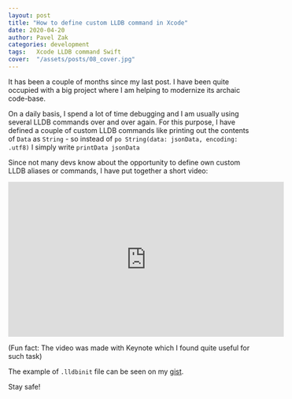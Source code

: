 ```yaml
---
layout: post
title: "How to define custom LLDB command in Xcode"
date: 2020-04-20
author: Pavel Zak
categories: development
tags:	Xcode LLDB command Swift
cover:  "/assets/posts/08_cover.jpg"
---
```


It has been a couple of months since my last post. I have been quite occupied with a big project where I am helping to modernize its archaic code-base.

On a daily basis, I spend a lot of time debugging and I am usually using several LLDB commands over and over again. For this purpose, I have defined a couple of custom LLDB commands like printing out the contents of `Data` as `String` - so instead of `po String(data: jsonData, encoding: .utf8)` I simply write `printData jsonData`

Since not many devs know about the opportunity to define own custom LLDB aliases or commands, I have put together a short video:

<center>
<iframe width="560" height="315" src="https://www.youtube.com/embed/h9ggWxh8Evs" frameborder="0" allow="accelerometer; autoplay; encrypted-media; gyroscope; picture-in-picture" allowfullscreen></iframe>
</center>

(Fun fact: The video was made with Keynote which I found quite useful for such task)

The example of `.lldbinit` file can be seen on my [gist].

Stay safe!


[gist]: https://gist.github.com/izakpavel/ceefe1f18bff4e69bb7432af7b65960a "gist with a command example"

